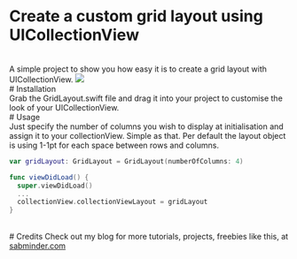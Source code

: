 # Create a custom grid layout using UICollectionView

<br>
A simple project to show you how easy it is to create a grid layout with UICollectionView.

<img src="#">

<br>
# Installation
<br>
Grab the GridLayout.swift file and drag it into your project to customise the look of your UICollectionView.

<br>
# Usage
<br>
Just specify the number of columns you wish to display at initialisation and assign it to your collectionView. Simple as that. Per default the layout object is using 1-1pt for each space between rows and columns.

```swift
var gridLayout: GridLayout = GridLayout(numberOfColumns: 4)

func viewDidLoad() {
  super.viewDidLoad()
  ...
  collectionView.collectionViewLayout = gridLayout
}
```

<br>
# Credits
Check out my blog for more tutorials, projects, freebies like this, at <a href="sabminder.com">sabminder.com</a>
